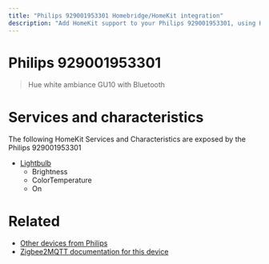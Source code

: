 ```yaml
---
title: "Philips 929001953301 Homebridge/HomeKit integration"
description: "Add HomeKit support to your Philips 929001953301, using Homebridge, Zigbee2MQTT and homebridge-z2m."
---
```

<!---
This file has been GENERATED using src/docgen/docgen.ts
DO NOT EDIT THIS FILE MANUALLY!
-->
# Philips 929001953301
> Hue white ambiance GU10 with Bluetooth


# Services and characteristics
The following HomeKit Services and Characteristics are exposed by
the Philips 929001953301

* [Lightbulb](../../light.md)
  * Brightness
  * ColorTemperature
  * On


# Related
* [Other devices from Philips](../index.md#philips)
* [Zigbee2MQTT documentation for this device](https://www.zigbee2mqtt.io/devices/929001953301.html)